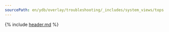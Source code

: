 ```yaml
---
sourcePath: en/ydb/overlay/troubleshooting/_includes/system_views/tops.md
---
```

{% include [header.md](tops_header.md) %}
